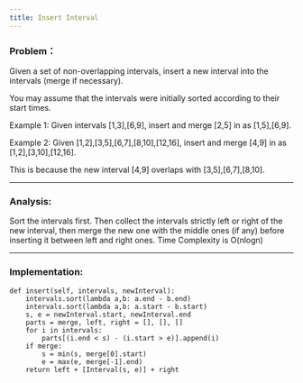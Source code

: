 ```yaml
---
title: Insert Interval
---
```


### Problem：
Given a set of non-overlapping intervals, insert a new interval into the intervals (merge if necessary).

You may assume that the intervals were initially sorted according to their start times.

Example 1:
Given intervals [1,3],[6,9], insert and merge [2,5] in as [1,5],[6,9].

Example 2:
Given [1,2],[3,5],[6,7],[8,10],[12,16], insert and merge [4,9] in as [1,2],[3,10],[12,16].

This is because the new interval [4,9] overlaps with [3,5],[6,7],[8,10].

***

### Analysis:
Sort the intervals first. Then collect the intervals strictly left or right of the new interval, then merge the new one with the middle ones (if any) before inserting it between left and right ones. Time Complexity is O(nlogn)

***

### Implementation:
```
def insert(self, intervals, newInterval):
    intervals.sort(lambda a,b: a.end - b.end)
    intervals.sort(lambda a,b: a.start - b.start)
    s, e = newInterval.start, newInterval.end
    parts = merge, left, right = [], [], []
    for i in intervals:
        parts[(i.end < s) - (i.start > e)].append(i)
    if merge:
        s = min(s, merge[0].start)
        e = max(e, merge[-1].end)
    return left + [Interval(s, e)] + right
```